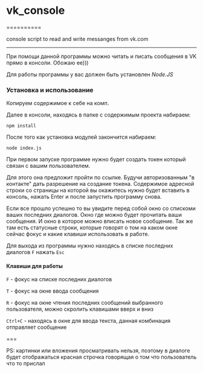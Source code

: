 # vk_console
==========

console script to read and write messanges from vk.com

---

При помощи данной программы можно читать и писать сообщения в VK прямо в консоли.
Обожаю ее)))

Для работы программы у вас должен быть установлен *Node.JS*


### Установка и использование

Копируем содержимое к себе на комп.

Далее в консоли, находясь в папке с содержимым проекта набираем:

``` npm install ```

После того как установка модулей закончится набираем: 

``` node index.js ```


При первом запуске программе нужно будет создать токен который связан с вашим пользователем.

Для этого она предложит пройти по ссылке.
Будучи авторизованным "в контакте" дать разрешение на создание токена.
Содержимое адресной строки со страницы на которой вы окажитесь нужно будет вставить в консоль, нажать Enter и после запустить программу снова.


Если все прошло успешно то вы увидите перед собой окно со спискоми ваших последних диалогов.
Окно где можно будет прочитать ваши сообщения.
И окно в которое можно вписать новое сообщение.
Так же там есть статусные строки, которые говорят о том на каком окне сейчас фокус и какие клавиши использовать в работе.


Для выхода из программы нужно находясь в списке последних диалогов ```F``` нажать ``` Esc ```


#### Клавиши для работы

```F``` - фокус на списке последних диалогов

```T``` - фокус на окне ввода сообщения

```R``` - фокус на окне чтения последних сообщений выбранного пользователя, можно скролить клавишами вверх и вниз

```Ctrl+C``` - находясь в окне для ввода текста, данная комбинация отправляет сообщение 



===

PS:
картинки или вложения просматривать нельзя, поэтому в диалоге будет отображаться красная строчка говорящая о том что пользователь что то прислал






